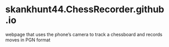 # skankhunt44.ChessRecorder.github.io
webpage that uses the phone’s camera to track a chessboard and records moves in PGN format
